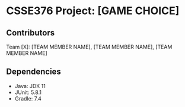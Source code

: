 # CSSE376 Project: [GAME CHOICE]

## Contributors
Team [X]: [TEAM MEMBER NAME], [TEAM MEMBER NAME], [TEAM MEMBER NAME]

## Dependencies
- Java: JDK 11
- JUnit: 5.8.1
- Gradle: 7.4
